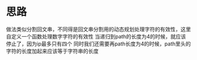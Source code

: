 # 思路

做法类似分割回文串，不同得是回文串分割用的动态规划处理字符的有效性，这里自定义一个函数处理数字字符的有效性
 当递归到path的长度为4的时候，就应该停止了，因为ip最多只有四个
 同时我们还需要再path长度为4的时候，path里头的字符的长度加起来应该等于字符串的长度
